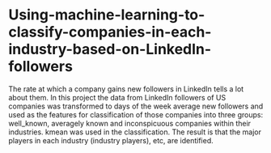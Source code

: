 # Using-machine-learning-to-classify-companies-in-each-industry-based-on-LinkedIn-followers
The rate at which a company gains new followers in LinkedIn tells a lot about them. In this project the data from LinkedIn followers of US companies was transformed to days of the week average new followers and used as the features for classification of those companies into three groups: well_known, averagely known and inconspicuous companies within their industries. kmean was used in the classification. The result is that the major players in each industry (industry players), etc, are identified.
